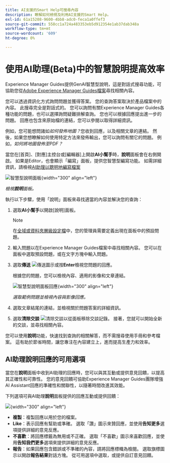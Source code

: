 ```yaml
---
title: AI支援的Smart Help可搜尋內容
description: 瞭解如何檢視及利用AI支援的Smart Help。
exl-id: 61a15208-9600-4bb8-adc0-feca1a0ffef3
source-git-commit: 558cc1a724a483353eb5d912354e1ab37dab348a
workflow-type: tm+mt
source-wordcount: '609'
ht-degree: 0%

---
```


# 使用AI助理(Beta)中的智慧說明提高效率

Experience Manager Guides提供GenAI智慧型說明，這是對話式搜尋功能，可協助您從[Adobe Experience Manager Guides檔案](https://experienceleague.adobe.com/zh-hant/docs/experience-manager-guides/using/overview)尋找相關內容。

您可以透過資訊化方式詢問問題並獲得答案。 您的查詢答案取決於產品檔案中的內容。 此搜尋完全是對話式的。 您可以詢問有關Experience Manager Guides各種功能的問題，也可以選擇詢問疑難排解查詢。 您也可以根據回應提出進一步的問題。 回應也包含來原始檔的連結，您可以參閱以取得詳細資訊。

例如，您可能想問諸如&#x200B;*如何發佈地圖？*&#x200B;您收到回應，以及相關文章的連結。 然後，如果您想瞭解如何使用特定方法來發佈輸出，您可以詢問有關它的問題。 例如，*如何將地圖發佈至PDF？*

當您在[首頁]、[對應]主控台或[編輯器]上開啟&#x200B;**AI小幫手**&#x200B;時，**說明**&#x200B;面板會在右側開啟。 如果是Editor，也會顯示「編寫」面板，提供您智慧型編寫功能。 如需詳細資訊，請檢視[AI助理以聰明地編寫檔案](./ai-assistant-right-panel.md)

![智慧型說明面板](images/smart-help-panel.png){width="300" align="left"}

*檢視&#x200B;**說明**&#x200B;面板。*

執行以下步驟，使用「說明」面板來尋找適當的內容並解決您的查詢：

1. 選取&#x200B;**AI小幫手**&#x200B;以開啟[說明]面板。

   >[!NOTE]
   >
   > 在[全域或資料夾層級設定檔](../cs-install-guide/conf-folder-level.md#conf-ai-guides-assistant)中，您的管理員需要定義出現在面板中的預設問題。

1. 輸入問題以在Experience Manager Guides檔案中尋找相關內容。 您可以在面板中選取預設問題，或在文字方塊中輸入問題。

1. 選取&#x200B;**傳送** ![傳送圖示](images/send-icon.svg)或按&#x200B;**Enter**&#x200B;檢視您問題的回應。

   根據您的問題，您可以檢視內容、適用的影像和文章連結。

   ![智慧型說明面板回應](images/smart-help-panel-response.png){width="300" align="left"}


   *選取範例問題並檢視內容與影像回應。*

1. 選取文章結尾的連結，並檢視關於問題答案的詳細資訊。


1. 選取&#x200B;**清除交談** ![清除交談](images/clear-conversation-icon.svg)以從面板移除交談記錄。 接著，您就可以開始全新的交談，並尋找相關內容。

您可以使用&#x200B;**說明**&#x200B;功能，快速找到查詢的相關解答，而不需搜尋使用手冊和參考檔案。 這有助於節省時間，讓您專注在內容建立上，進而提高生產力和效率。

## AI助理說明回應的可用選項

當您在&#x200B;**說明**&#x200B;面板中收到AI助理的回應時，您可以與其互動或提供意見回饋，以提高其正確性和可靠性。 您的意見回饋可協助Experience Manager Guides團隊增強AI Assistant回應的準確性和關聯性，以隨著時間改進其效能。

下列選項可與AI助理&#x200B;**說明**&#x200B;面板提供的回應互動或提供回饋：

![](images/ai-assistant-response-options.png){width="300" align="left"}

- **複製**：複製回應以用於您的檔案。
- **Like**：表示回應有幫助或準確。 選取「讚」圖示來贊回應，並使用&#x200B;**告知更多**&#x200B;選項提供詳細的意見反應。
- **不喜歡**：將回應標籤為無用或不正確。 選取「不喜歡」圖示來喜歡回應，並使用&#x200B;**告知我們更多**&#x200B;選項來提供詳細的意見反應。
- **報告**：如果回應包含錯誤或不準確的內容，請將回應標幟為檢閱。 選取旗標圖示以開啟&#x200B;**報告結果**&#x200B;對話方塊。 從可用選項中選取，或提供自訂意見回饋。